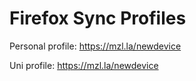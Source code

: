 # Firefox Sync Profiles

Personal profile: https://mzl.la/newdevice

Uni profile: https://mzl.la/newdevice 
